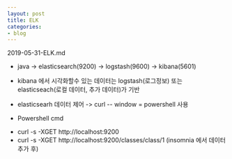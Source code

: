 ```yaml
---
layout: post
title: ELK
categories:
- blog
---
```


2019-05-31-ELK.md

* java -> elasticsearch(9200) -> logstash(9600) -> kibana(5601) 

* kibana 에서 시각화할수 있는 데이터는 logstash(로그정보) 또는 elasticseach(로컬 데이터, 추가 데이터)가 기반

* elasticsearh 데이터 제어 -> curl -- window = powershell 사용 


* Powershell cmd
 - curl -s -XGET http://localhost:9200
 - curl -s -XGET http://localhost:9200/classes/class/1   (insomnia 에서 데이터 추가 후)
